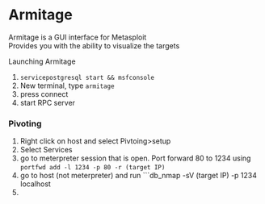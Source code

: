 # Armitage
Armitage is a GUI interface for Metasploit  
Provides you with the ability to visualize the targets  

Launching Armitage
1. ```servicepostgresql start && msfconsole```  
2. New terminal, type ```armitage```
3. press connect
4. start RPC server

### Pivoting
1. Right click on host and select Pivtoing>setup  
2. Select Services
3. go to meterpreter session that is open. Port forward 80 to 1234 using ```portfwd add -l 1234 -p 80 -r (target IP)```
4. go to host (not meterpreter) and run ```db_nmap -sV (target IP) -p 1234 localhost
5. 
